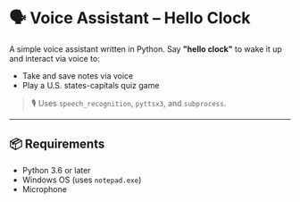 # 🗣️ Voice Assistant – Hello Clock

A simple voice assistant written in Python. 
Say **"hello clock"** to wake it up and interact via voice to:
- Take and save notes via voice
- Play a U.S. states-capitals quiz game

> 🎙️ Uses `speech_recognition`, `pyttsx3`, and `subprocess`.

---

## 📦 Requirements

- Python 3.6 or later  
- Windows OS (uses `notepad.exe`)
- Microphone
